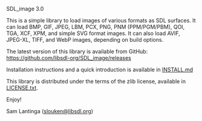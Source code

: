 
SDL_image 3.0

This is a simple library to load images of various formats as SDL surfaces.
It can load BMP, GIF, JPEG, LBM, PCX, PNG, PNM (PPM/PGM/PBM), QOI, TGA, XCF, XPM, and simple SVG format images. It can also load AVIF, JPEG-XL, TIFF, and WebP images, depending on build options.

The latest version of this library is available from GitHub:
https://github.com/libsdl-org/SDL_image/releases

Installation instructions and a quick introduction is available in
[INSTALL.md](INSTALL.md)

This library is distributed under the terms of the zlib license,
available in [LICENSE.txt](LICENSE.txt).

Enjoy!

Sam Lantinga (slouken@libsdl.org)
